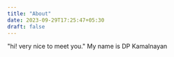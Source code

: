 ```yaml
---
title: "About"
date: 2023-09-29T17:25:47+05:30
draft: false
---
```

"hi!
very nice to meet you."
My name is DP Kamalnayan
